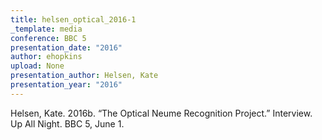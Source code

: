 ```yaml
---
title: helsen_optical_2016-1
_template: media
conference: BBC 5
presentation_date: "2016"
author: ehopkins
upload: None
presentation_author: Helsen, Kate
presentation_year: "2016"
---
```

Helsen, Kate. 2016b. “The Optical Neume Recognition Project.” Interview. Up All Night. BBC 5, June 1.